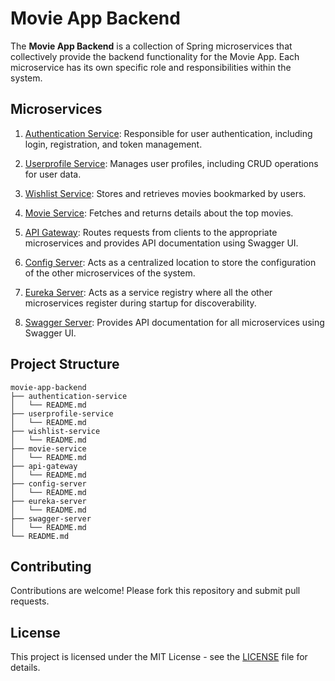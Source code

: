 # Movie App Backend

The **Movie App Backend** is a collection of Spring microservices that collectively provide the backend functionality for the Movie App. Each microservice has its own specific role and responsibilities within the system.

## Microservices

1. [Authentication Service](./authentication-service/README.md): Responsible for user authentication, including login, registration, and token management.

2. [Userprofile Service](./userprofile-service/README.md): Manages user profiles, including CRUD operations for user data.

3. [Wishlist Service](./wishlist-service/README.md): Stores and retrieves movies bookmarked by users.

4. [Movie Service](./movie-service/README.md): Fetches and returns details about the top movies.

5. [API Gateway](./api-gateway/README.md): Routes requests from clients to the appropriate microservices and provides API documentation using Swagger UI.

6. [Config Server](./config-server/README.md): Acts as a centralized location to store the configuration of the other microservices of the system.

7. [Eureka Server](./eureka-server/README.md): Acts as a service registry where all the other microservices register during startup for discoverability.

8. [Swagger Server](./swagger-server/README.md): Provides API documentation for all microservices using Swagger UI.

## Project Structure

```
movie-app-backend
├── authentication-service
│   └── README.md
├── userprofile-service
│   └── README.md
├── wishlist-service
│   └── README.md
├── movie-service
│   └── README.md
├── api-gateway
│   └── README.md
├── config-server
│   └── README.md
├── eureka-server
│   └── README.md
├── swagger-server
│   └── README.md
└── README.md
```

## Contributing

Contributions are welcome! Please fork this repository and submit pull requests.

## License

This project is licensed under the MIT License - see the [LICENSE](./LICENSE.md) file for details.
